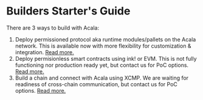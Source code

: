# Builders Starter's Guide

There are 3 ways to build with Acala: 

1. Deploy permissioned protocol aka runtime modules/pallets on the Acala network. This is available now with more flexibility for customization & integration. [Read more.](https://wiki.acala.network/build/development-guide/deploy-ecosystem-modules)
2. Deploy permisionless smart contracts using ink! or EVM. This is not fully functioning nor production ready yet, but contact us for PoC options. [Read more.](https://wiki.acala.network/build/development-guide/deploy-smart-contracts)
3. Build a chain and connect with Acala using XCMP. We are waiting for readiness of cross-chain communication, but contact us for PoC options. [Read more.](https://wiki.acala.network/build/development-guide/connect-via-xcmp)



